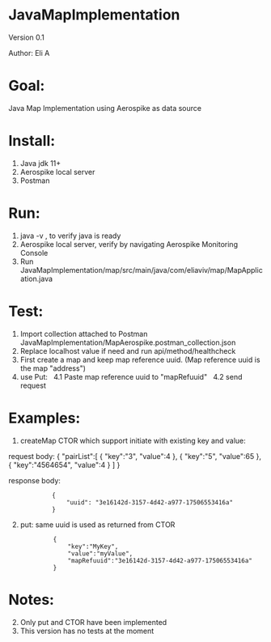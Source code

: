 # JavaMapImplementation

Version 0.1

Author:
Eli A


Goal:
=========
Java Map Implementation using Aerospike as data source

Install:
=========

1. Java jdk 11+
2. Aerospike local server 
3. Postman

Run:
=========

1. java -v , to verify java is ready 
2. Aerospike local server, verify by navigating Aerospike Monitoring Console 
3. Run JavaMapImplementation/map/src/main/java/com/eliaviv/map/MapApplication.java

Test:
=========

1. Import collection attached to Postman  JavaMapImplementation/MapAerospike.postman_collection.json
2. Replace localhost value if need and run api/method/healthcheck
3. First create a map and keep map reference uuid. (Map reference uuid is the map "address")
4. use Put: 
  4.1 Paste map reference uuid to "mapRefuuid"
  4.2 send request

Examples:
=========
1. createMap
CTOR which support initiate with existing key and value:

request body:
				{
					"pairList":[
						{
							"key":"3",
							"value":4
						},
						{
							"key":"5",
							"value":65
						},
						{
							"key":"4564654",
							"value":4
						}
					]
				}

response body:
			
				{
				    "uuid": "3e16142d-3157-4d42-a977-17506553416a"
				}


2. put:
same uuid is used as returned from CTOR
				
				{
					"key":"MyKey",
					"value":"myValue",
					"mapRefuuid":"3e16142d-3157-4d42-a977-17506553416a"   
				}



Notes:
=========
2. Only put and CTOR have been implemented
3. This version has no tests at the moment 
